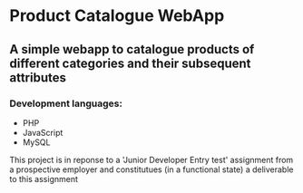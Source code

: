 # Product Catalogue WebApp

## A simple webapp to catalogue products of different categories and their subsequent attributes

### Development languages:

* PHP
* JavaScript
* MySQL

This project is in reponse to a 'Junior Developer Entry test' assignment from a prospective employer and constitutues (in a functional state) a deliverable to this assignment





